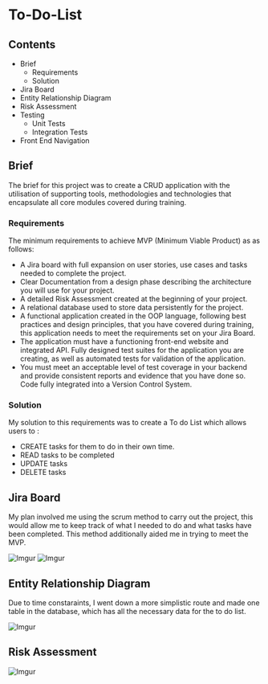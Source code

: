 # To-Do-List

## Contents

- Brief
  - Requirements
  - Solution
- Jira Board
- Entity Relationship Diagram
- Risk Assessment
- Testing
  - Unit Tests
  - Integration Tests
- Front End Navigation

## Brief
The brief for this project was to create a CRUD application with the utilisation of supporting tools, methodologies and technologies that encapsulate all core modules covered during training.

### Requirements
The minimum requirements to achieve MVP (Minimum Viable Product) as as follows:

- A Jira board with full expansion on user stories, use cases and tasks needed to complete the project.
- Clear Documentation from a design phase describing the architecture you will use for your project.
- A detailed Risk Assessment created at the beginning of your project.
- A relational database used to store data persistently for the project.
- A functional application created in the OOP language, following best practices and design principles, that you have covered during training, this application needs to meet the requirements set on your Jira Board.
- The application must have a functioning front-end website and integrated API.
Fully designed test suites for the application you are creating, as well as automated tests for validation of the application.
- You must meet an acceptable level of test coverage in your backend and provide consistent reports and evidence that you have done so.
Code fully integrated into a Version Control System.

### Solution
My solution to this requirements was to create a To do List which allows users to :

- CREATE tasks for them to do in their own time.
- READ tasks to be completed
- UPDATE tasks 
- DELETE tasks

## Jira Board
My plan involved me using the scrum method to carry out the project, this would allow me to keep track of what I needed to do and what tasks have been completed. 
This method additionally aided me in trying to meet the MVP.


![Imgur](https://i.imgur.com/aKBVSKQ.jpg)
![Imgur](https://i.imgur.com/pydvrO7.jpg)

## Entity Relationship Diagram
Due to time constaraints, I went down a more simplistic route and made one table in the database,
which has all the necessary data for the to do list.


![Imgur](https://i.imgur.com/O7O0yPB.jpg)

## Risk Assessment
![Imgur](https://i.imgur.com/BbrQjhF.png)
